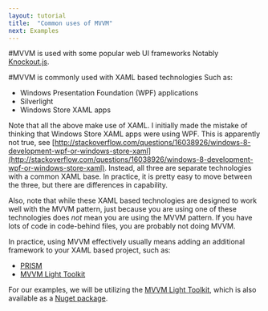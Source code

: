 ```yaml
---
layout: tutorial
title:  "Common uses of MVVM"
next: Examples
---
```

#MVVM is used with some popular web UI frameworks
Notably [Knockout.js](http://knockoutjs.com/).

#MVVM is commonly used with XAML based technologies
Such as:
 * Windows Presentation Foundation (WPF) applications
 * Silverlight
 * Windows Store XAML apps

 Note that all the above make use of XAML.  I initially made the mistake of thinking that Windows Store XAML apps were using WPF. This is apparently not true, see [http://stackoverflow.com/questions/16038926/windows-8-development-wpf-or-windows-store-xaml](http://stackoverflow.com/questions/16038926/windows-8-development-wpf-or-windows-store-xaml).  Instead, all three are separate technologies with a common XAML base.  In practice, it is pretty easy to move between the three, but there are differences in capability.
 
 Also, note that while these XAML based technologies are designed to work well with the MVVM pattern, just because you are using one of these technologies does *not* mean you are using the MVVM pattern.  If you have lots of code in code-behind files, you are probably not doing MVVM.
 
 In practice, using MVVM effectively usually means adding an additional framework to your XAML based project, such as:
  * [PRISM](http://compositewpf.codeplex.com/)
  * [MVVM Light Toolkit](http://mvvmlight.codeplex.com/)
  
  For our examples, we will be utilizing the [MVVM Light Toolkit](http://mvvmlight.codeplex.com/), which is also available as a [Nuget package](http://www.nuget.org/packages/mvvmLight).
